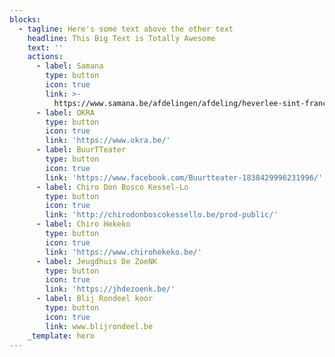 ```yaml
---
blocks:
  - tagline: Here's some text above the other text
    headline: This Big Text is Totally Awesome
    text: ''
    actions:
      - label: Samana
        type: button
        icon: true
        link: >-
          https://www.samana.be/afdelingen/afdeling/heverlee-sint-franciscus-298/
      - label: OKRA
        type: button
        icon: true
        link: 'https://www.okra.be/'
      - label: BuurTTeater
        type: button
        icon: true
        link: 'https://www.facebook.com/Buurtteater-1838429996231996/'
      - label: Chiro Don Bosco Kessel-Lo
        type: button
        icon: true
        link: 'http://chirodonboscokessello.be/prod-public/'
      - label: Chiro Hekeko
        type: button
        icon: true
        link: 'https://www.chirohekeko.be/'
      - label: Jeugdhuis De ZoeNK
        type: button
        icon: true
        link: 'https://jhdezoenk.be/'
      - label: Blij Rondeel koor
        type: button
        icon: true
        link: www.blijrondeel.be
    _template: hero
---
```


